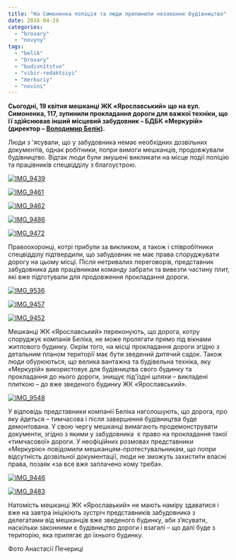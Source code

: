 ```yaml
---
title: "На Симоненка поліція та люди припинили незаконне будівництво"
date: 2016-04-19
categories: 
  - "brovary"
  - "novyny"
tags: 
  - "belik"
  - "brovary"
  - "budivnitstvo"
  - "vibir-redaktsiyi"
  - "merkuriy"
  - "novini"
---
```


**Сьогодні, 19 квітня мешканці ЖК «Ярославський» що на вул. Симоненка, 117, зупинили прокладання дороги для важкої техніки, що її здійснював інший місцевий забудовник – БДБК «Меркурій» (директор – [Володимир Белік](https://mpz.brovary.org/za-shho-vshanovuyut-byelika/)).**

Люди з 'ясували, що у забудовника немає необхідних дозвільних документів, однак робітники, попри вимоги мешканців, продовжували будівництво. Відтак люди були змушені викликати на місце події поліцію та працівників спецвідділу з благоустрою.

[![IMG_9439](https://mpz.brovary.org/wp-content/uploads/2016/04/IMG_9439.jpg)](https://mpz.brovary.org/wp-content/uploads/2016/04/IMG_9439.jpg)

[![IMG_9461](https://mpz.brovary.org/wp-content/uploads/2016/04/IMG_9461.jpg)](https://mpz.brovary.org/wp-content/uploads/2016/04/IMG_9461.jpg)

[![IMG_9462](https://mpz.brovary.org/wp-content/uploads/2016/04/IMG_9462.jpg)](https://mpz.brovary.org/wp-content/uploads/2016/04/IMG_9462.jpg)

[![IMG_9486](https://mpz.brovary.org/wp-content/uploads/2016/04/IMG_9486.jpg)](https://mpz.brovary.org/wp-content/uploads/2016/04/IMG_9486.jpg)

[![IMG_9472](https://mpz.brovary.org/wp-content/uploads/2016/04/IMG_9472.jpg)](https://mpz.brovary.org/wp-content/uploads/2016/04/IMG_9472.jpg)

Правоохоронці, котрі прибули за викликом, а також і співробітники спецвідділу підтвердили, що забудовник не має права споруджувати дорогу на цьому місці. Після нетривалих переговорів, представник забудовника дав працівникам команду забрати та вивезти частину плит, які вже підготували для продовження прокладання дороги.

[![IMG_9536](https://mpz.brovary.org/wp-content/uploads/2016/04/IMG_9536.jpg)](https://mpz.brovary.org/wp-content/uploads/2016/04/IMG_9536.jpg)

[![IMG_9457](https://mpz.brovary.org/wp-content/uploads/2016/04/IMG_9457.jpg)](https://mpz.brovary.org/wp-content/uploads/2016/04/IMG_9457.jpg)

[![IMG_9452](https://mpz.brovary.org/wp-content/uploads/2016/04/IMG_9452.jpg)](https://mpz.brovary.org/wp-content/uploads/2016/04/IMG_9452.jpg)

Мешканці ЖК «Ярославський» переконують, що дорога, котру споруджує компанія Беліка, не може пролягати прямо під вікнами житлового будинку. Окрім того, на місці прокладання дороги згідно з детальним планом території має бути зведений дитячий садок. Також люди обурюються, що велика вантажна та будівельна техніка, яку «Меркурій» використовує для будівництва свого будинку та прокладання до нього дороги, знищує під'їздні шляхи – викладені плиткою – до вже зведеного будинку ЖК «Ярославський».

[![IMG_9548](https://mpz.brovary.org/wp-content/uploads/2016/04/IMG_9548.jpg)](https://mpz.brovary.org/wp-content/uploads/2016/04/IMG_9548.jpg)

У відповідь представники компанії Беліка наголошують, що дорога, про яку йдеться – тимчасова і після завершення будівництва буде демонтована. У свою чергу мешканці вимагають продемонструвати документи, згідно з якими у забудовника  є право на прокладання такої «тимчасової» дороги. У неофіційних розмовах представники «Меркурію» повідомили мешканцям-протестувальникам, що попри відсутність дозвільної документації, люди не зможуть захистити власні права, позаяк «за все вже заплачено кому треба».

[![IMG_9446](https://mpz.brovary.org/wp-content/uploads/2016/04/IMG_9446.jpg)](https://mpz.brovary.org/wp-content/uploads/2016/04/IMG_9446.jpg)

[![IMG_9483](https://mpz.brovary.org/wp-content/uploads/2016/04/IMG_9483.jpg)](https://mpz.brovary.org/wp-content/uploads/2016/04/IMG_9483.jpg)

Натомість мешканці ЖК «Ярославький» не мають наміру здаватися і вже на завтра ініціюють зустріч представників забудовника з делегатами від мешканців вже зведеного будинку, аби з’ясувати, наскільки законними є будівництво дороги і взагалі – що далі буде з територію, яка прилягає до їхнього будинку.

Фото Анастасії Печериці
